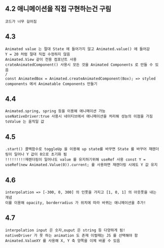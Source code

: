 ## 4.2 애니메이션을 직접 구현하는건 구림

    코드가 너무 길어짐

## 4.3

    Animated value 는 절대 State 에 들어가지 않고 Animated.value() 에 들어감
    Y = 20 처럼 절대 직접 수정하지 않음
    Animated.View 같이 전용 컴포넌트 사용
    crateAnimatedComponent() 사용시 모든 것을 Animated Components 로 만들 수 있음
    /
    const AnimatedBox = Animated.createAnimatedComponent(Box); => styled components 에서 Animatable Components 만들기

## 4.4

    Animated.spring, spring 등을 이용해 애니메이션 가능
    useNativeDriver:true 사용시 네이티브에서 애니메이션을 처리해 성능의 이점을 가짐
    toValue 는 움직일 값

## 4.5

    .start() 콜백함수로 toggleUp 을 이용해 up state를 바꾸면 State 를 바꾸어 재렌더링이 일어나 Y 값이 0으로 초기화 됨
    !!!!!!!!!재렌더링이 일어나도 value 를 유지하기위해 useRef 사용 const Y = useRef(new Animated.Value(0)).current; 를 사용하면 재렌더링 시에도 Y 값 유지

## 4.6

    interpolation => [-300, 0, 300] 의 인풋을 가지고 [1, 0, 1] 의 아웃풋을 내는 개념
    이를 이용해 opacity, borderradius 가 위치에 따라 바뀌는 애니메이션을 추가!

## 4.7

    interpolation input 은 숫자,ouput 은 string 등 다양하게 됨!
    nativeDriver 가 못 하는 animation 도 존재 이럴때는 JS 를 선택해야 함
    Animated.ValueXY 를 사용해 X, Y 축 양쪽을 이제 바꿀 수 있음
